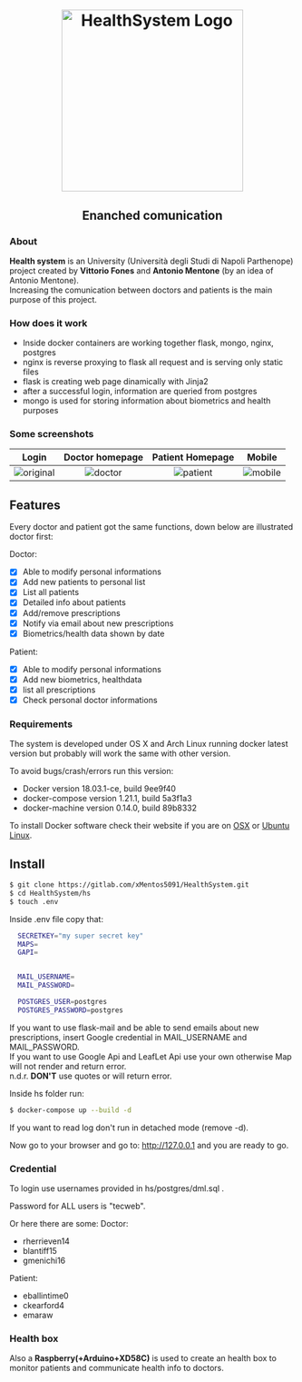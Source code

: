 <h1 align="center"><img alt="HealthSystem Logo" src="https://i.imgur.com/NwZwVHN.jpg" width="320"></h1>
<h2 align="center"> Enanched comunication </h2>

### About
**Health system** is an University (Università degli Studi di Napoli Parthenope) project created by **Vittorio Fones** and **Antonio Mentone** (by an idea of Antonio Mentone).<br>
Increasing the comunication between doctors and patients is the main purpose of this project.

### How does it work
* Inside docker containers are working together flask, mongo, nginx, postgres
* nginx is reverse proxying to flask all request and is serving only static files
* flask is creating web page dinamically with Jinja2
* after a successful login, information are queried from postgres
* mongo is used for storing information about biometrics and health purposes


### Some screenshots
| Login | Doctor homepage | Patient Homepage | Mobile
|:--:|:--:|:--:|:--:|
| ![original](https://i.imgur.com/YUOX97u.png) | ![doctor](https://i.imgur.com/5V0xxpP.png) | ![patient](https://i.imgur.com/QaVCYuP.png) | ![mobile](https://i.imgur.com/Sr4sSHd.jpg) |

## Features
Every doctor and patient got the same functions, down below are illustrated doctor first:

Doctor:
- [x] Able to modify personal informations
- [x] Add new patients to personal list
- [x] List all patients
- [x] Detailed info about patients  
- [x] Add/remove prescriptions
- [x] Notify via email about new prescriptions
- [x] Biometrics/health data shown by date

Patient:
- [x] Able to modify personal informations
- [x] Add new biometrics, healthdata
- [x] list all prescriptions
- [x] Check personal doctor informations

### Requirements
The system is developed under OS X and Arch Linux running docker latest version but probably will work the same with other version.

To avoid bugs/crash/errors run this version:

* Docker version 18.03.1-ce, build 9ee9f40
* docker-compose version 1.21.1, build 5a3f1a3
* docker-machine version 0.14.0, build 89b8332

To install Docker software check their website if you are on [OSX](https://docs.docker.com/docker-for-mac/install/) or [Ubuntu Linux](https://docs.docker.com/install/linux/docker-ce/ubuntu/).

## Install

```bash
$ git clone https://gitlab.com/xMentos5091/HealthSystem.git
$ cd HealthSystem/hs
$ touch .env
```

Inside .env file copy that:

```bash
  SECRETKEY="my super secret key"
  MAPS=
  GAPI=


  MAIL_USERNAME=
  MAIL_PASSWORD=

  POSTGRES_USER=postgres
  POSTGRES_PASSWORD=postgres
```

If you want to use flask-mail and be able to send emails about new prescriptions, insert Google credential in MAIL_USERNAME and MAIL_PASSWORD.<br>
If you want to use Google Api and LeafLet Api use your own otherwise Map will not render and return error.<br>
n.d.r. **DON'T** use quotes or will return error.

Inside hs folder run:
```bash
$ docker-compose up --build -d
```
If you want to read log don't run in detached mode (remove -d).

Now go to your browser and go to: http://127.0.0.1 and you are ready to go.

### Credential
To login use usernames provided in hs/postgres/dml.sql .

Password for ALL users is "tecweb".

Or here there are some:
Doctor:
* rherrieven14
* blantiff15
* gmenichi16

Patient:
* eballintime0
* ckearford4
* emaraw

### Health box
Also a **Raspberry(+Arduino+XD58C)** is used to create an health box to monitor patients and communicate health info to doctors.
